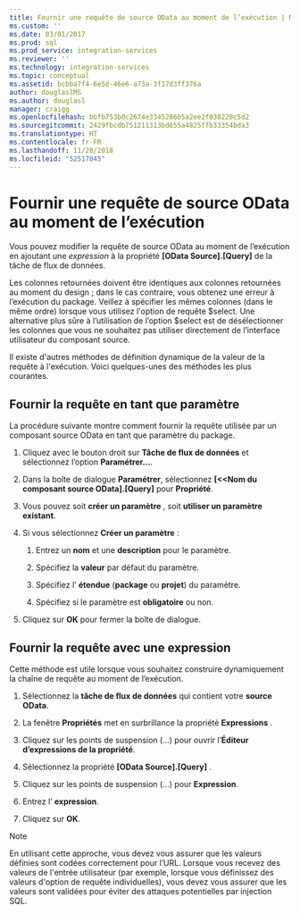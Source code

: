 ```yaml
---
title: Fournir une requête de source OData au moment de l’exécution | Microsoft Docs
ms.custom: ''
ms.date: 03/01/2017
ms.prod: sql
ms.prod_service: integration-services
ms.reviewer: ''
ms.technology: integration-services
ms.topic: conceptual
ms.assetid: bcbba7f4-6e5d-46e6-a73a-3f17d3ff376a
author: douglaslMS
ms.author: douglasl
manager: craigg
ms.openlocfilehash: bbfb753b0c2674e3345286b5a2ee2f038228c5d2
ms.sourcegitcommit: 2429fbcdb751211313bd655a4825ffb33354bda3
ms.translationtype: HT
ms.contentlocale: fr-FR
ms.lasthandoff: 11/28/2018
ms.locfileid: "52517845"
---
```

# <a name="provide-an-odata-source-query-at-runtime"></a>Fournir une requête de source OData au moment de l’exécution
 Vous pouvez modifier la requête de source OData au moment de l’exécution en ajoutant une *expression* à la propriété **[OData Source].[Query]** de la tâche de flux de données.  
  
 Les colonnes retournées doivent être identiques aux colonnes retournées au moment du design ; dans le cas contraire, vous obtenez une erreur à l’exécution du package. Veillez à spécifier les mêmes colonnes (dans le même ordre) lorsque vous utilisez l'option de requête $select. Une alternative plus sûre à l’utilisation de l’option $select est de désélectionner les colonnes que vous ne souhaitez pas utiliser directement de l’interface utilisateur du composant source.  
  
 Il existe d'autres méthodes de définition dynamique de la valeur de la requête à l'exécution. Voici quelques-unes des méthodes les plus courantes.  
  
## <a name="provide-the-query-as-a-parameter"></a>Fournir la requête en tant que paramètre  
 La procédure suivante montre comment fournir la requête utilisée par un composant source OData en tant que paramètre du package.  
  
1.  Cliquez avec le bouton droit sur **Tâche de flux de données** et sélectionnez l’option **Paramétrer...**.  
  
2.  Dans la boîte de dialogue **Paramétrer**, sélectionnez **[\<<Nom du composant source OData].[Query]** pour **Propriété**.  
  
3.  Vous pouvez soit **créer un paramètre** , soit **utiliser un paramètre existant**.  
  
4.  Si vous sélectionnez **Créer un paramètre** :  
  
    1.  Entrez un **nom** et une **description** pour le paramètre.  
  
    2.  Spécifiez la **valeur** par défaut du paramètre.  
  
    3.  Spécifiez l’ **étendue** (**package** ou **projet**) du paramètre.  
  
    4.  Spécifiez si le paramètre est **obligatoire** ou non.  
  
5.  Cliquez sur **OK** pour fermer la boîte de dialogue.  
  
## <a name="provide-the-query-with-an-expression"></a>Fournir la requête avec une expression
 Cette méthode est utile lorsque vous souhaitez construire dynamiquement la chaîne de requête au moment de l’exécution.
  
1.  Sélectionnez la **tâche de flux de données** qui contient votre **source OData**.  
  
2.  La fenêtre **Propriétés** met en surbrillance la propriété **Expressions** .  
  
3.  Cliquez sur les points de suspension (...) pour ouvrir l’**Éditeur d’expressions de la propriété**.  
  
4.  Sélectionnez la propriété **[OData Source].[Query]** .  
  
5.  Cliquez sur les points de suspension (...) pour **Expression**.  
  
6.  Entrez l’ **expression**.  
  
7.  Cliquez sur **OK**.  
  
> [!NOTE]  
> En utilisant cette approche, vous devez vous assurer que les valeurs définies sont codées correctement pour l’URL. Lorsque vous recevez des valeurs de l'entrée utilisateur (par exemple, lorsque vous définissez des valeurs d'option de requête individuelles), vous devez vous assurer que les valeurs sont validées pour éviter des attaques potentielles par injection SQL.  
  
  
